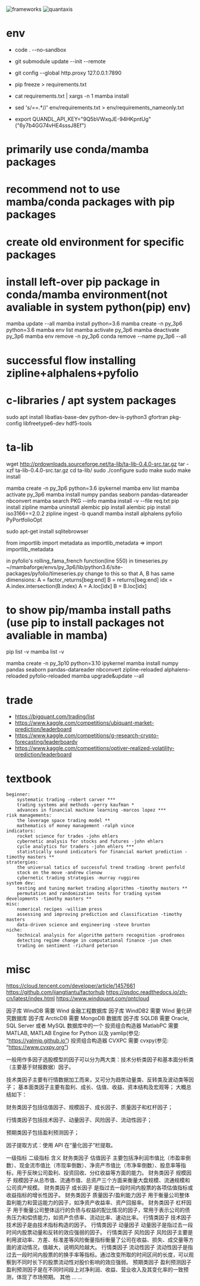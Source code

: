 ![frameworks](figure/frameworks.png)
![quantaxis](figure/quantaxis.png)
# env
- code . --no-sandbox
- git submodule update --init --remote
- git config --global http.proxy 127.0.0.1:7890

- pip freeze > requirements.txt
- cat requirements.txt | xargs -n 1 mamba install
- sed 's/==.*//' env/requirements.txt > env/requirements_nameonly.txt
- export QUANDL_API_KEY="9Q5bVWxqJE-94HKpntUg" ("6y7b4GG74vHE4sssJ8Ef")

# primarily use conda/mamba packages
# recommend not to use mamba/conda packages with pip packages
# create old environment for specific packages
# install left-over pip package in conda/mamba environment(not avaliable in system python(pip) env)
mamba update --all
mamba install python=3.6
mamba create -n py_3p6 python=3.6
mamba env list
mamba activate py_3p6
mamba deactivate py_3p6
mamba env remove -n py_3p6
conda remove --name py_3p6 --all

# successful flow installing zipline+alphalens+pyfolio
# c-libraries / apt system packages
sudo apt install libatlas-base-dev python-dev-is-python3 gfortran pkg-config libfreetype6-dev hdf5-tools
# ta-lib
wget http://prdownloads.sourceforge.net/ta-lib/ta-lib-0.4.0-src.tar.gz
tar -xzf ta-lib-0.4.0-src.tar.gz
cd ta-lib/
sudo ./configure
sudo make
sudo make install

mamba create -n py_3p6 python=3.6 ipykernel
mamba env list
mamba activate py_3p6
mamba install numpy pandas seaborn pandas-datareader nbconvert
mamba search PKG --info
mamba install -v --file req.txt
pip install zipline
mamba uninstall alembic
pip install alembic
pip install iso3166==2.0.2
zipline ingest -b quandl
mamba install alphalens pyfolio PyPortfolioOpt

sudo apt-get install sqlitebrowser

from importlib import metadata as importlib_metadata =>
import importlib_metadata

in pyfolio's rolling_fama_french function(line 550) in timeseries.py
~/mambaforge/envs/py_3p6/lib/python3.6/site-packages/pyfolio/timeseries.py
change to this so that A, B has same dimensions:
    A = factor_returns[beg:end]
    B = returns[beg:end]
    idx = A.index.intersection(B.index)
    A = A.loc[idx]
    B = B.loc[idx]

# to show pip/mamba install paths (use pip to install packages not avaliable in mamba)
pip list -v
mamba list -v

mamba create -n py_3p10 python=3.10 ipykernel
mamba install numpy pandas seaborn pandas-datareader nbconvert zipline-reloaded alphalens-reloaded pyfolio-reloaded
mamba upgrade&update --all

# trade
- https://bigquant.com/trading/list
- https://www.kaggle.com/competitions/ubiquant-market-prediction/leaderboard
- https://www.kaggle.com/competitions/g-research-crypto-forecasting/leaderboardv
- https://www.kaggle.com/competitions/optiver-realized-volatility-prediction/leaderboard


# textbook
    beginner:
        systematic trading -robert carver ***
        trading systems and methods -perry kaufman *
        advances in financial machine learning -marcos lopez ***
    risk managements:
        the leverage space trading model **
        mathematics of money management -ralph vince
    indicators:
        rocket science for trades -john ehlers
        cybernetic analysis for stocks and futures -john ehlers
        cycle analytics for traders -john ehlers ***
        statistically sound indicators for financial market prediction -timothy masters **
    stratergies:
        the universal tatics of successful trend trading -brent penfold
        stock on the move -andrew clenow
        cybernetic trading strategies -murray ruggireo
    system dev:
        testing and tuning market trading algorithms -timothy masters **
        permutation and randomization tests for trading system developments -timothy masters **
    misc:
        numerical recipes -william press
        assessing and improving prediction and classification -timothy masters
        data-driven science and engineering -steve brunton
    niche:
        technical analysis for algorithm pattern recognition -prodromos
        detecting regime change in computational finance -jun chen
        trading on sentiment -richard peterson

# misc
https://cloud.tencent.com/developer/article/1457661
https://github.com/jiangtiantu/factorhub
https://qsdoc.readthedocs.io/zh-cn/latest/index.html
https://www.windquant.com/qntcloud

因子库 WindDB 需要 Wind 金融工程数据库
因子库 WindDB2 需要 Wind 量化研究数据库
因子库 ArcticDB 需要 MongoDB 数据库
因子库 SQLDB 需要 Oracle, SQL Server 或者 MySQL 数据库中的一个
投资组合构造器 MatlabPC 需要 MATLAB, MATLAB Engine for Python 以及 yamlip(参见: “https://yalmip.github.io”)
投资组合构造器 CVXPC 需要 cvxpy(参见: “https://www.cvxpy.org”)

一般用作多因子选股模型的因子可以分为两大类：技术分析类因子和基本面分析类（主要基于财报数据）因子。

技术类因子主要有行情数据加工而来，又可分为趋势动量类、反转类及波动类等因子；
基本面类因子主要有盈利、成长、估值、收益、资本结构及宏观等；
大概总结如下：

财务类因子包括估值因子、规模因子、成长因子、质量因子和杠杆因子；

行情类因子包括技术因子、动量因子、风险因子、流动性因子；

预期类因子包括盈利预测因子；

因子提取方式：使用 API 在“量化因子”栏提取。

一级指标	二级指标	含义
财务类因子	估值因子	主要包括净利润市值比（市盈率倒数）、现金流市值比（市现率倒数）、净资产市值比（市净率倒数）、股息率等指标，用于反映公司盈利、投资回收、分红收益等方面的能力。
财务类因子	规模因子	规模因子从总市值、流通市值、总资产三个方面来衡量大盘规模、流通规模和公司资产规模。
财务类因子	成长因子	是指过去一段时间内股票的各项估值指标或收益指标的增长性因子。
财务类因子	质量因子/盈利能力因子	用于衡量公司整体盈利能力和营运能力的因子，如净资产收益率、资产回报率。
财务类因子	杠杆因子	用于衡量公司整体运行的负债与权益的配比情况的因子，常用于表示公司的债务压力和偿债能力，如资产负债率、流动比率、速动比率。
行情类因子	技术因子	技术因子是由技术指标构造的因子。
行情类因子	动量因子	动量因子是指过去一段时间内股票动量和反转的效应强弱的因子。
行情类因子	风险因子	风险因子主要是利用波动率、方差、标准差等风险衡量指标衡量了公司在收益、损失、成交量等方面的波动情况，值越大，说明风险越大。
行情类因子	流动性因子	流动性因子是指过去一段时间内股票的的换手率等指标。通过改变所取的时间区间的长度，可以观察到不同时长下的股票流动性对股价影响的效应强弱。
预期类因子	盈利预测因子	盈利预测因子是在不同时间段上对净利润、收益、营业收入及其变化率的一致预测，体现了市场预期。
其他	...	...